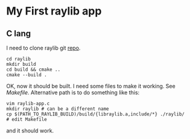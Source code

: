 # My First raylib app

## C lang

I need to clone raylib git [repo](https://github.com/raysan5/raylib).

```
cd raylib
mkdir build
cd build && cmake ..
cmake --build .
```

OK, now it should be built. I need some files to make it working. See *Makefile*.
Alternative path is to do something like this:

```
vim raylib-app.c
mkdir raylib # can be a different name
cp $(PATH_TO_RAYLIB_BUILD)/build/{libraylib.a,include/*} ./raylib/
# edit Makefile
```
and it should work.
